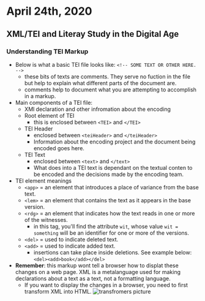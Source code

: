 # April 24th, 2020

## XML/TEI and Literay Study in the Digital Age

### Understanding TEI Markup

- Below is what a basic TEI file looks like:
    `<!-- SOME TEXT OR OTHER HERE. -->`
    - these bits of texts are comments. They serve no fuction in the file but help to explain what different parts of the document are.
    - comments help to document what you are attempting to accomplish in a markup.
- Main components of a TEI file:
    - XMl declaration and other infromation about the encoding
    - Root element of TEI
        - this is enclosed between `<TEI>` and `</TEI>`
    - TEI Header
        - enclosed between `<teiHeader>` and `</teiHeader>`
        - Information about the encoding project and the document being encoded goes here.
    - TEI Text 
        - enclosed between `<text>` and `</text>`
        - What does into a TEI text is dependant on the textual conten to be encoded and the decisions made by the encoding team.
- TEI element meanings
    - `<app>` = an element that introduces a place of variance from the base text.
    - `<lem>` = an element that contains the text as it appears in the base version.
    - `<rdg>` = an element that indicates how the text reads in one or more of the witnesses.
        - in this tag, you'll find the attribute `wit`, whose value `wit = something` will be an identifier for one or more of the versions.
    - `<del>` = used to indicate deleted text.
    - `<add>` = used to indicate added text.
        - insertions can take place inside deletions. See example below:
        `<del><add>book</add></del>`
- **Remember**: this markup wont tell a browser how to displat these changes on a web page. XML is a metalanguage used for making declarations about a text as a text, not a formatting language. 
    - If you want to display the changes in a browser, you need to first transform XML into HTML.
![transfromers picture](https://i.pinimg.com/originals/54/92/24/54922425873e38063823dbd885a88837.gif)